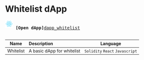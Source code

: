 # Whitelist dApp

<img align="left" alt="React" width="26px" src="https://raw.githubusercontent.com/github/explore/80688e429a7d4ef2fca1e82350fe8e3517d3494d/topics/react/react.png" /><kbd> <br> <b>[Open dApp]</b>[dapp_whitelist] <br> </kbd>

[dapp_whitelist]: https://dapps/0x9re9.com/whitelist 'whitelist dApp'


| Name      | Description   | Language  |
| ------------- |:--------------|:---------:|
| Whitelist      | A basic dApp for whitelist | `Solidity` `React` `Javascript`  |


